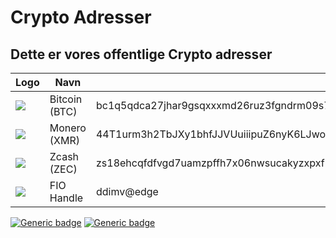 # Crypto Adresser
## Dette er vores offentlige Crypto adresser


| Logo  | Navn | Tekst Adresse |
| -------- | -------- | -------- |
| ![](https://upload.wikimedia.org/wikipedia/commons/4/46/Bitcoin.svg)     | Bitcoin (BTC)     | bc1q5qdca27jhar9gsqxxxmd26ruz3fgndrm09s7j4     |
| ![](https://cryptologos.cc/logos/monero-xmr-logo.png)     | Monero (XMR)     | 44T1urm3h2TbJXy1bhfJJVUuiiipuZ6nyK6LJwoocULvhyzszvshN3TXafa9eoqN83LMNMuF34VptUFNnQCgMfuzUep6qdh     |
| ![](https://cryptologos.cc/logos/zcash-zec-logo.png)     | Zcash (ZEC)     | zs18ehcqfdfvgd7uamzpffh7x06nwsucakyzxpxf2a6dvhcvd2ecycnhvlm85zjh2zvaj9my6uzmm9     |
| ![](https://drive.google.com/uc?export=view&id=1bV1EMTRKKH7dIdZrZx9Aduy24-xgZ57c)       | FIO Handle     | ddimv@edge     |


[![Generic badge](https://img.shields.io/badge/OPDATERET-JA-GREEN.svg)](https://ddimv.top/)      [![Generic badge](https://img.shields.io/badge/KANARIEFUGL-LEVER!-GREEN.svg)](https://ddimv.top/)
